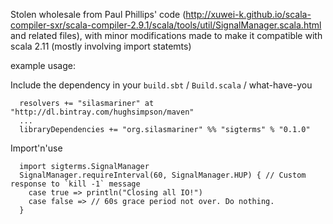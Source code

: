 Stolen wholesale from Paul Phillips' code (http://xuwei-k.github.io/scala-compiler-sxr/scala-compiler-2.9.1/scala/tools/util/SignalManager.scala.html and related files), with minor modifications made to make it compatible with scala 2.11 (mostly involving import statemts)

example usage:

Include the dependency in your `build.sbt` / `Build.scala` / what-have-you
```
  resolvers += "silasmariner" at "http://dl.bintray.com/hughsimpson/maven"
  ...
  libraryDependencies += "org.silasmariner" %% "sigterms" % "0.1.0"
```
Import'n'use

```
  import sigterms.SignalManager
  SignalManager.requireInterval(60, SignalManager.HUP) { // Custom response to `kill -1` message
    case true => println("Closing all IO!")
    case false => // 60s grace period not over. Do nothing.
  }
```

